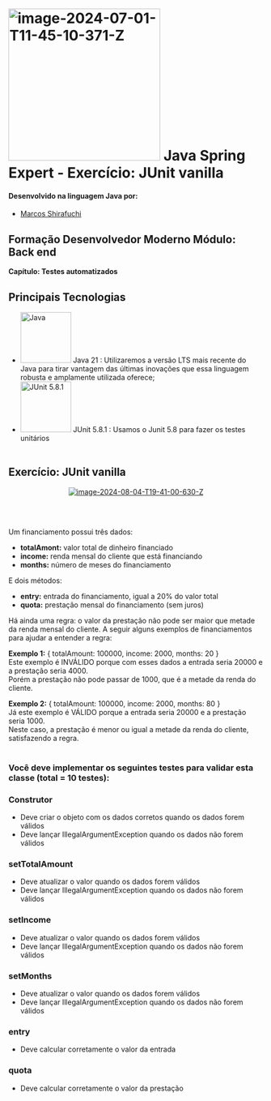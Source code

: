 # <a href="https://imgbb.com/"><img src="https://i.ibb.co/51bfmLv/image-2024-07-01-T11-45-10-371-Z.png" alt="image-2024-07-01-T11-45-10-371-Z" border="0" width="300"></a> Java Spring Expert - Exercício: JUnit vanilla

#### Desenvolvido na linguagem Java por:
- [Marcos Shirafuchi](https://github.com/marcosfshirafuchi)
## Formação Desenvolvedor Moderno Módulo: Back end
<b>Capítulo: Testes automatizados</b>

## Principais Tecnologias

- <img width="100px" src="https://cdn.jsdelivr.net/gh/devicons/devicon@latest/icons/java/java-original-wordmark.svg" title = "Java" /> Java 21 : Utilizaremos a versão LTS mais recente do Java para tirar vantagem das últimas inovações que essa linguagem robusta e amplamente utilizada oferece;
- <img width="100px" src="https://cdn.jsdelivr.net/gh/devicons/devicon@latest/icons/junit/junit-plain-wordmark.svg" title = "JUnit 5.8.1" /> JUnit 5.8.1 : Usamos o Junit 5.8 para fazer os testes unitários
<br><br>

## Exercício: JUnit vanilla
<p align="center">
<a href="https://imgbb.com/"><img src="https://i.ibb.co/DRM7kr3/image-2024-08-04-T19-41-00-630-Z.png" alt="image-2024-08-04-T19-41-00-630-Z" border="0"></a>
</p>
<br><br>

Um financiamento possui três dados:
-	<b>totalAmont:</b> valor total de dinheiro financiado
-	<b>income:</b> renda mensal do cliente que está financiando
-	<b>months:</b> número de meses do financiamento

E dois métodos:
-	<b>entry:</b> entrada do financiamento, igual a 20% do valor total
-	<b>quota:</b> prestação mensal do financiamento (sem juros)

Há ainda uma regra: o valor da prestação não pode ser maior que metade da renda mensal do cliente. A seguir alguns exemplos de financiamentos para ajudar a entender a regra:

<b>Exemplo 1:</b> { totalAmount: 100000, income: 2000, months: 20 }<br>
Este exemplo é INVÁLIDO porque com esses dados a entrada seria 20000 e a prestação seria 4000. <br>Porém a prestação não pode passar de 1000, que é a metade da renda do cliente.

<b>Exemplo 2:</b> { totalAmount: 100000, income: 2000, months: 80 }<br>
Já este exemplo é VÁLIDO porque a entrada seria 20000 e a prestação seria 1000. <br>Neste caso, a prestação é menor ou igual a metade da renda do cliente, satisfazendo a regra.<br><br>

### Você deve implementar os seguintes testes para validar esta classe (total = 10 testes):

### Construtor
-	Deve criar o objeto com os dados corretos quando os dados forem válidos
-	Deve lançar IllegalArgumentException quando os dados não forem válidos

### setTotalAmount
-	Deve atualizar o valor quando os dados forem válidos
-	Deve lançar IllegalArgumentException quando os dados não forem válidos

### setIncome
-	Deve atualizar o valor quando os dados forem válidos
-	Deve lançar IllegalArgumentException quando os dados não forem válidos

### setMonths
-	Deve atualizar o valor quando os dados forem válidos
-	Deve lançar IllegalArgumentException quando os dados não forem válidos

### entry
-	Deve calcular corretamente o valor da entrada

### quota
-	Deve calcular corretamente o valor da prestação






